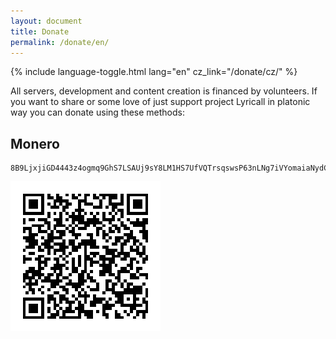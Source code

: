 ```yaml
---
layout: document
title: Donate
permalink: /donate/en/
---
```


{% include language-toggle.html lang="en" cz_link="/donate/cz/" %}

All servers, development and content creation is financed by volunteers.
If you want to share or some love of just support project Lyricall in platonic way
you can donate using these methods:

## Monero
```
8B9LjxjiGD4443z4ogmq9GhS7LSAUj9sY8LM1HS7UfVQTrsqswsP63nLNg7iVYomaiaNydCzCKczdEyEsL2sfp89RDFaCpn
```

![Monero](/donate/monero-qr-code.png)
